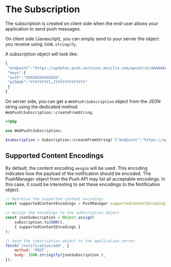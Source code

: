 # The Subscription

The subscription is created on client side when the end-user allows your application to send push messages.

On client side \(Javascript\), you can simply send to your server the object you receive using `JSON.stringify`.

A subscription object will look like:

```javascript
{
 "endpoint":"https://updates.push.services.mozilla.com/wpush/v2/AAAAAAAA[…]AAAAAAAAA",
 "keys":{
 "auth":"XXXXXXXXXXXXXX",
 "p256dh":"YYYYYYYY[…]YYYYYYYYYYYYY"
 }
}
```

On server side, you can get a `WebPush\Subscription` object from the JSON string using the dedicated method `WebPush\Subscription::createFromString`.

```php
<?php

use WebPush\Subscription;

$subscription = Subscription::createFromString('{"endpoint":"https://updates.push.services.mozilla.com/wpush/v2/AAAAAAAA[…]AAAAAAAAA","keys":{"auth":"XXXXXXXXXXXXXX","p256dh":"YYYYYYYY[…]YYYYYYYYYYYYY"}}');
```

## Supported Content Encodings

By default, the content encoding `aesgcm` will be used. This encoding indicates how the payload of the notification should be encoded. The PushManager object from the Push API may list all acceptable encodings. In this case, it could be interesting to set these encodings to the Notification object.

```javascript
// Retreive the supported content encodings
const supportedContentEncodings = PushManager.supportedContentEncodings || ['aesgcm'];

// Assign the encodings to the subscription object
const jsonSubscription = Object.assign(
    subscription.toJSON(),
    { supportedContentEncodings }
);

// Send the subscription object to the application server
fetch('/notification/add', {
    method: 'POST',
    body: JSON.stringify(jsonSubscription ),
});
```

